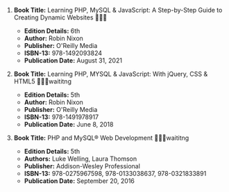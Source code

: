 1. **Book Title:** Learning PHP, MySQL & JavaScript: A Step-by-Step Guide to Creating Dynamic Websites 📒🔐✅
   - **Edition Details:** 6th
   - **Author:** Robin Nixon
   - **Publisher:** O'Reilly Media
   - **ISBN-13:** 978-1492093824
   - **Publication Date:** August 31, 2021

2. **Book Title:** Learning PHP, MYSQL & JavaScript: With jQuery, CSS & HTML5 📒🔐🚫waititng
   - **Edition Details:** 5th
   - **Author:** Robin Nixon
   - **Publisher:** O'Reilly Media
   - **ISBN-13:** 978-1491978917
   - **Publication Date:** June 8, 2018
  
3. **Book Title:** PHP and MySQL® Web Development 📒🔐🚫waititng
   - **Edition Details:** 5th
   - **Authors:** Luke Welling, Laura Thomson
   - **Publisher:** Addison-Wesley Professional
   - **ISBN-13:** 978-0275967598, 978-0133038637, 978-0321833891
   - **Publication Date:** September 20, 2016
